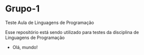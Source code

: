 # Grupo-1
Teste Aula de Linguagens de Programação

Esse repositório está sendo utilizado para testes da disciplina de Linguagens de Programação

- Olá, mundo!
